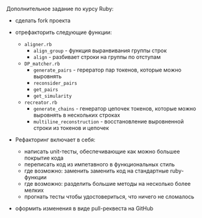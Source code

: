 
Дополнительное задание по курсу Ruby:

* сделать fork проектa
* отрефакторить следующие функции:
  * `aligner.rb`
    * `align_group` - функция выранвивания группы строк
    * `align` - разбивает строки на группы по отступам
  * `DP_matcher.rb`
    * `generate_pairs` - герератор пар токенов, которые можно выровнять
    * `reconsider_pairs`
    * `get_pairs`
    * `get_simularity`
  * `recreator.rb`
    * `generate_chains` - генератор цепочек токенов, которые можно выровнять в нескольких строках
    * `multiline_reconstruction` - восстановление выровненной строки из токенов и цепочек

* Рефакторинг включает в себя:
  * написать unit-тесты, обеспечивающие как можно большее покрытие кода
  * переписать код из импетавного в функциональных стиль
  * где возможно: заменить заменить код на стандартные ruby-функции
  * где возможно: разделить большие методы на несколько более мелких
  * прогнать тесты чтобы удостовериться, что ничего не сломалось

* оформить изменения в виде pull-реквеста на GitHub
